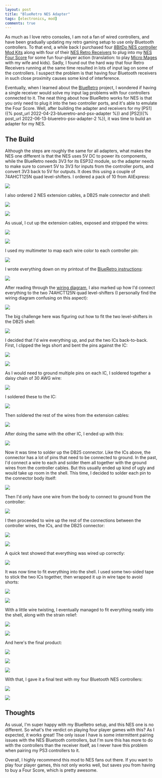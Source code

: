 ```yaml
---
layout: post
title: "BlueRetro NES Adapter"
tags: [electronics, mod]
comments: true
---
```


As much as I love retro consoles, I am not a fan of wired controllers, and have been gradually updating my retro gaming setup to use only Bluetooth controllers. To that end, a while back I purchased four [8BitDo NES controller Mod Kits](https://www.8bitdo.com/mod-kit-for-nes-controller/) along with four of their [NES Retro Receivers](https://www.8bitdo.com/retro-receiver-nes/) to plug into my [NES Four Score](https://en.wikipedia.org/wiki/NES_Four_Score) for some fun four-player action (translation: to play [Micro Mages](http://morphcat.de/micromages/) with my wife and kids). Sadly, I found out the hard way that four Retro Receivers running at the same time resulted in lots of input lag on some of the controllers. I suspect the problem is that having four Bluetooth receivers in such close proximity causes some kind of interference.

Eventually, when I learned about the [BlueRetro](https://github.com/darthcloud/BlueRetro) project, I wondered if having a single receiver would solve my input lag problems with four controllers connected to it. The neat thing about how BlueRetro works for NES is that you only need to plug it into the two controller ports, and it's able to emulate the Four Score. Well, after building the adapter and receivers for my [PS1]({% post_url 2022-04-23-blueretro-and-psx-adapter %}) and [PS2]({% post_url 2022-06-13-blueretro-psx-adapter-2 %}), it was time to build an adapter for my NES.

## The Build

Although the steps are roughly the same for all adapters, what makes the NES one different is that the NES uses 5V DC to power its components, while the BlueRetro needs 3V3 for its ESP32 module, so the adapter needs to make sure to convert 5V to 3V3 for inputs from the controller ports, and convert 3V3 back to 5V for outputs. It does this using a couple of 74AHCT125N quad level-shifters. I ordered a pack of 10 from AliExpress:

![](/assets/images/blueretro-nes-adapter/IMG_6234.jpg)

I also ordered 2 NES extension cables, a DB25 male connector and shell:

![](/assets/images/blueretro-nes-adapter/IMG_6235.jpg)

![](/assets/images/blueretro-nes-adapter/IMG_6246.jpg)

As usual, I cut up the extension cables, exposed and stripped the wires:

![](/assets/images/blueretro-nes-adapter/IMG_6237.jpg)

![](/assets/images/blueretro-nes-adapter/IMG_6238.jpg)

I used my multimeter to map each wire color to each controller pin:

![](/assets/images/blueretro-nes-adapter/IMG_6239.jpg)

I wrote everything down on my printout of the [BlueRetro instructions](https://github.com/darthcloud/BlueRetro/wiki/BlueRetro-Cables-Build-Instructions#fc--nes-adapter-cable):

![](/assets/images/blueretro-nes-adapter/IMG_6242.jpg)

After reading through the [wiring diagram](https://github.com/darthcloud/BlueRetroHW/blob/master/DIY/NES.pdf), I also marked up how I'd connect everything to the two 74AHCT125N quad level-shifters (I personally find the wiring diagram confusing on this aspect):

![](/assets/images/blueretro-nes-adapter/IMG_6244.jpg)

The big challenge here was figuring out how to fit the two level-shifters in the DB25 shell:

![](/assets/images/blueretro-nes-adapter/IMG_6247.jpg)

I decided that I'd wire everything up, and put the two ICs back-to-back. First, I clipped the legs short and bent the pins against the IC:

![](/assets/images/blueretro-nes-adapter/IMG_6248.jpg)

![](/assets/images/blueretro-nes-adapter/IMG_6250.jpg)

As I would need to ground multiple pins on each IC, I soldered together a daisy chain of 30 AWG wire:

![](/assets/images/blueretro-nes-adapter/IMG_6253.jpg)

I soldered these to the IC:

![](/assets/images/blueretro-nes-adapter/IMG_6255.jpg)

Then soldered the rest of the wires from the extension cables:

![](/assets/images/blueretro-nes-adapter/IMG_6258.jpg)

After doing the same with the other IC, I ended up with this:

![](/assets/images/blueretro-nes-adapter/IMG_6264.jpg)

Now it was time to solder up the DB25 connector. Like the ICs above, the connector has a lot of pins that need to be connected to ground. In the past, I'd connect a wire to each and solder them all together with the ground wires from the controller cables. But this usually ended up kind of ugly and would take up room in the shell. This time, I decided to solder each pin to the connector body itself:

![](/assets/images/blueretro-nes-adapter/IMG_6269.jpg)

Then I'd only have one wire from the body to connect to ground from the controller:

![](/assets/images/blueretro-nes-adapter/IMG_6270.jpg)

I then proceeded to wire up the rest of the connections between the controller wires, the ICs, and the DB25 connector:

![](/assets/images/blueretro-nes-adapter/IMG_6275.jpg)

![](/assets/images/blueretro-nes-adapter/IMG_6289.jpg)

A quick test showed that everything was wired up correctly:

![](/assets/images/blueretro-nes-adapter/IMG_6290.jpg)

It was now time to fit everything into the shell. I used some two-sided tape to stick the two ICs together, then wrapped it up in wire tape to avoid shorts:

![](/assets/images/blueretro-nes-adapter/IMG_6293.jpg)

![](/assets/images/blueretro-nes-adapter/IMG_6295.jpg)

With a little wire twisting, I eventually managed to fit everything neatly into the shell, along with the strain relief:

![](/assets/images/blueretro-nes-adapter/IMG_6297.jpg)

![](/assets/images/blueretro-nes-adapter/IMG_6298.jpg)

And here's the final product:

![](/assets/images/blueretro-nes-adapter/IMG_6302.jpg)

![](/assets/images/blueretro-nes-adapter/IMG_6304.jpg)

![](/assets/images/blueretro-nes-adapter/IMG_6305.jpg)

With that, I gave it a final test with my four Bluetooth NES controllers:

![](/assets/images/blueretro-nes-adapter/IMG_6309.jpg)

![](/assets/images/blueretro-nes-adapter/IMG_6314.jpg)


## Thoughts

As usual, I'm super happy with my BlueRetro setup, and this NES one is no different. So what's the verdict on playing four player games with this? As I expected, it works great! The only issue I have is some intermittent pairing issues with the NES Bluetooth controllers, but I'm sure this has more to do with the controllers than the receiver itself, as I never have this problem when pairing my PS3 controllers to it.

Overall, I highly recommend this mod to NES fans out there. If you want to play four player games, this not only works well, but saves you from having to buy a Four Score, which is pretty awesome.

